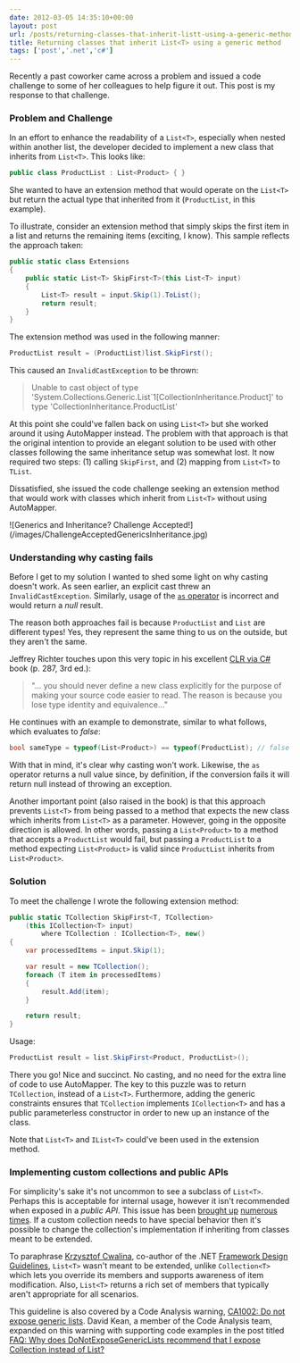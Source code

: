 ```yaml
---
date: 2012-03-05 14:35:10+00:00
layout: post
url: /posts/returning-classes-that-inherit-listt-using-a-generic-method
title: Returning classes that inherit List<T> using a generic method
tags: ['post','.net','c#']
---
```


Recently a past coworker came across a problem and issued a code challenge to some of her colleagues to help figure it out. This post is my response to that challenge.

### Problem and Challenge

In an effort to enhance the readability of a `List<T>`, especially when nested within another list, the developer decided to implement a new class that inherits from `List<T>`. This looks like:

```cs
public class ProductList : List<Product> { }
```

She wanted to have an extension method that would operate on the `List<T>` but return the actual type that inherited from it (`ProductList`, in this example).

To illustrate, consider an extension method that simply skips the first item in a list and returns the remaining items (exciting, I know). This sample reflects the approach taken:

```cs
public static class Extensions
{
    public static List<T> SkipFirst<T>(this List<T> input)
    {
        List<T> result = input.Skip(1).ToList();
        return result;
    }
}
```

The extension method was used in the following manner:

```cs
ProductList result = (ProductList)list.SkipFirst();
```

This caused an `InvalidCastException` to be thrown:

> Unable to cast object of type 'System.Collections.Generic.List`1[CollectionInheritance.Product]' to type 'CollectionInheritance.ProductList'


At this point she could've fallen back on using `List<T>` but she worked around it using AutoMapper instead. The problem with that approach is that the original intention to provide an elegant solution to be used with other classes following the same inheritance setup was somewhat lost. It now required two steps: (1) calling `SkipFirst`, and (2) mapping from `List<T>` to `TList`.

Dissatisfied, she issued the code challenge seeking an extension method that would work with classes which inherit from `List<T>` without using AutoMapper.

<p class="text-center">
    ![Generics and Inheritance? Challenge Accepted!](/images/ChallengeAcceptedGenericsInheritance.jpg)
</p>

### Understanding why casting fails

Before I get to my solution I wanted to shed some light on why casting doesn't work. As seen earlier, an explicit cast threw an `InvalidCastException`. Similarly, usage of the [`as` operator](http://msdn.microsoft.com/en-us/library/cscsdfbt.aspx) is incorrect and would return a _null_ result.

The reason both approaches fail is because `ProductList` and `List` are different types! Yes, they represent the same thing to us on the outside, but they aren't the same.

Jeffrey Richter touches upon this very topic in his excellent [CLR via C#](http://www.amazon.com/gp/product/0735627045/ref=as_li_tf_tl?ie=UTF8&tag=softwaninjan-20&linkCode=as2&camp=1789&creative=9325&creativeASIN=0735627045) book (p. 287, 3rd ed.):

> "... you should never define a new class explicitly for the purpose of making your source code easier to read. The reason is because you lose type identity and equivalence..."

He continues with an example to demonstrate, similar to what follows, which evaluates to _false_:
```cs
bool sameType = typeof(List<Product>) == typeof(ProductList); // false
```

With that in mind, it's clear why casting won't work. Likewise, the `as` operator returns a null value since, by definition, if the conversion fails it will return null instead of throwing an exception.

Another important point (also raised in the book) is that this approach prevents `List<T>` from being passed to a method that expects the new class which inherits from `List<T>` as a parameter. However, going in the opposite direction is allowed. In other words, passing a `List<Product>` to a method that accepts a `ProductList` would fail, but passing a `ProductList` to a method expecting `List<Product>` is valid since `ProductList` inherits from `List<Product>`.

### Solution

To meet the challenge I wrote the following extension method:

```cs
public static TCollection SkipFirst<T, TCollection>
    (this ICollection<T> input)
        where TCollection : ICollection<T>, new()
{
    var processedItems = input.Skip(1);

    var result = new TCollection();
    foreach (T item in processedItems)
    {
        result.Add(item);
    }

    return result;
}
```

Usage:

```cs
ProductList result = list.SkipFirst<Product, ProductList>();
```

There you go! Nice and succinct. No casting, and no need for the extra line of code to use AutoMapper. The key to this puzzle was to return `TCollection`, instead of a `List<T>`. Furthermore, adding the generic constraints ensures that `TCollection` implements `ICollection<T>` and has a public parameterless constructor in order to new up an instance of the class.

Note that `List<T>` and `IList<T>` could've been used in the extension method.

### Implementing custom collections and public APIs

For simplicity's sake it's not uncommon to see a subclass of `List<T>`. Perhaps this is acceptable for internal usage, however it isn't recommended when exposed in a _public API_. This issue has been [brought up](http://stackoverflow.com/q/5376203/59111) [numerous](http://stackoverflow.com/q/3748931/59111) [times](http://stackoverflow.com/q/21715/59111). If a custom collection needs to have special behavior then it's possible to change the collection's implementation if inheriting from classes meant to be extended.

To paraphrase [Krzysztof Cwalina](blogs.msdn.com/b/kcwalina/archive/2005/09/26/474010.aspx), co-author of the .NET [Framework Design Guidelines](http://www.amazon.com/gp/product/0321545613/ref=as_li_tf_tl?ie=UTF8&tag=softwaninjan-20&linkCode=as2&camp=1789&creative=9325&creativeASIN=0321545613), `List<T>` wasn't meant to be extended, unlike `Collection<T>` which lets you override its members and supports awareness of item modification. Also, `List<T>` returns a rich set of members that typically aren't appropriate for all scenarios.

This guideline is also covered by a Code Analysis warning, [CA1002: Do not expose generic lists](http://msdn.microsoft.com/en-us/library/ms182142.aspx). David Kean, a member of the Code Analysis team, expanded on this warning with supporting code examples in the post titled [FAQ: Why does DoNotExposeGenericLists recommend that I expose Collection<T> instead of List<T>?](http://blogs.msdn.com/b/codeanalysis/archive/2006/04/27/faq-why-does-donotexposegenericlists-recommend-that-i-expose-collection-lt-t-gt-instead-of-list-lt-t-gt-david-kean.aspx)
